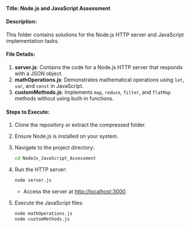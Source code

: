 #### Title: **Node.js and JavaScript Assessment**

#### Description:
This folder contains solutions for the Node.js HTTP server and JavaScript implementation tasks. 

#### File Details:
1. **server.js**: Contains the code for a Node.js HTTP server that responds with a JSON object.
2. **mathOperations.js**: Demonstrates mathematical operations using `let`, `var`, and `const` in JavaScript.
3. **customMethods.js**: Implements `map`, `reduce`, `filter`, and `flatMap` methods without using built-in functions.

#### Steps to Execute:
1. Clone the repository or extract the compressed folder.
2. Ensure Node.js is installed on your system.
3. Navigate to the project directory:
   ```bash
   cd NodeJs_JavaScript_Assessment
   ```
4. Run the HTTP server:
   ```bash
   node server.js
   ```
   - Access the server at [http://localhost:3000](http://localhost:3000).

5. Execute the JavaScript files:
   ```bash
   node mathOperations.js
   node customMethods.js
   ```

